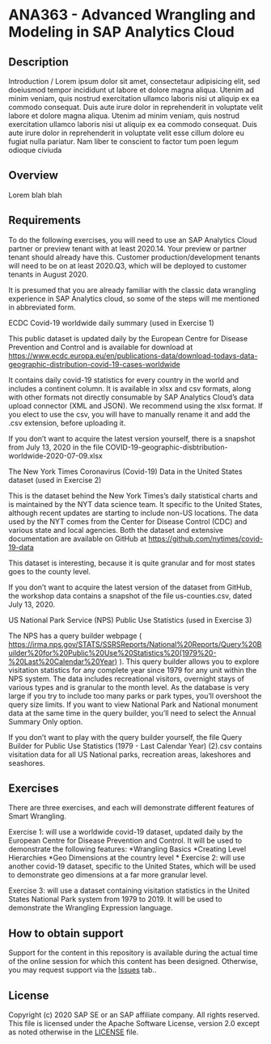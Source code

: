# ANA363 - Advanced Wrangling and Modeling in SAP Analytics Cloud
## Description


Introduction / Lorem ipsum dolor sit amet, consectetaur adipisicing elit, sed doeiusmod tempor incididunt ut labore et dolore magna aliqua. Utenim ad minim veniam, quis nostrud exercitation ullamco laboris nisi ut aliquip ex ea commodo consequat. Duis aute irure dolor in reprehenderit in voluptate velit labore et dolore magna aliqua. Utenim ad minim veniam, quis nostrud exercitation ullamco laboris nisi ut aliquip ex ea commodo consequat. Duis aute irure dolor in reprehenderit in voluptate velit esse cillum dolore eu fugiat nulla pariatur. Nam liber te conscient to factor tum poen legum odioque civiuda

## Overview

Lorem blah blah

## Requirements

To do the following exercises, you will need to use an SAP Analytics Cloud partner or preview tenant with at least 2020.14.  Your preview or partner tenant should already have this.  Customer production/development tenants will need to be on at least 2020.Q3, which will be deployed to customer tenants in August 2020.

It is presumed that you are already familiar with the classic data wrangling experience in SAP Analytics cloud, so some of the steps will me mentioned in abbreviated form.

ECDC Covid-19 worldwide daily summary (used in Exercise 1)

This public dataset is updated daily by the European Centre for Disease Prevention and Control and is available for download at https://www.ecdc.europa.eu/en/publications-data/download-todays-data-geographic-distribution-covid-19-cases-worldwide

It contains daily covid-19 statistics for every country in the world and includes a continent column.  It is available in xlsx and csv formats, along with other formats not directly consumable by SAP Analytics Cloud’s data upload connector (XML and JSON).  We recommend using the xlsx format.  If you elect to use the csv, you will have to manually rename it and add the .csv extension, before uploading it.  

If you don’t want to acquire the latest version yourself, there is a snapshot from July 13, 2020 in the file COVID-19-geographic-disbtribution-worldwide-2020-07-09.xlsx



The New York Times Coronavirus (Covid-19) Data in the United States dataset (used in Exercise 2)

This is the dataset behind the New York Times’s daily statistical charts and is maintained by the NYT data science team.  It specific to the United States, although recent updates are starting to include non-US locations.  The data used by the NYT comes from the Center for Disease Control (CDC) and various state and local agencies.  Both the dataset and extensive documentation are available on GitHub at 
https://github.com/nytimes/covid-19-data

This dataset is interesting, because it is quite granular and for most states goes to the county level.  

If you don’t want to acquire the latest version of the dataset from GitHub, the workshop data contains a snapshot of the file us-counties.csv, dated July 13, 2020.

US National Park Service (NPS) Public Use Statistics (used in Exercise 3)

The NPS has a query builder webpage ( https://irma.nps.gov/STATS/SSRSReports/National%20Reports/Query%20Builder%20for%20Public%20Use%20Statistics%20(1979%20-%20Last%20Calendar%20Year)
 ).  This query builder allows you to explore visitation statistics for any complete year since 1979 for any unit within the NPS system.  The data includes recreational visitors, overnight stays of various types and is granular to the month level.  As the database is very large if you try to include too many parks or park types, you’ll overshoot the query size limits.  If you want to view National Park and National monument data at the same time in the query builder, you’ll need to select the Annual Summary Only option.

If you don’t want to play with the query builder yourself, the file Query Builder for Public Use Statistics (1979 - Last Calendar Year) (2).csv contains visitation data for all US National parks, recreation areas, lakeshores and seashores.


## Exercises

There are three exercises, and each will demonstrate different features of Smart Wrangling.  

Exercise 1: will use a worldwide covid-19 dataset, updated daily by the European Centre for Disease Prevention and Control.  It will be used to demonstrate the following features:
*Wrangling Basics
*Creating Level Hierarchies
*Geo Dimensions at the country level
*
Exercise 2: will use another covid-19 dataset, specific to the United States, which will be used to demonstrate geo dimensions at a far more granular level.  

Exercise 3: will use a dataset containing visitation statistics in the United States National Park system from 1979 to 2019.  It will be used to demonstrate the Wrangling Expression language.  


## How to obtain support

Support for the content in this repository is available during the actual time of the online session for which this content has been designed. Otherwise, you may request support via the [Issues](../../issues) tab..

## License

Copyright (c) 2020 SAP SE or an SAP affiliate company. All rights reserved. This file is licensed under the Apache Software License, version 2.0 except as noted otherwise in the [LICENSE](LICENSES/Apache-2.0.txt) file.

